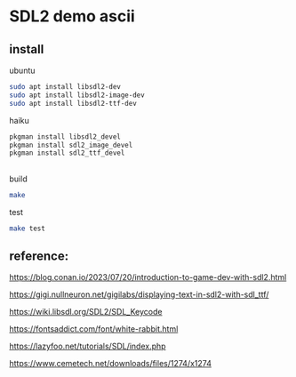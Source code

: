 # SDL2 demo ascii

## install


ubuntu
```bash
sudo apt install libsdl2-dev
sudo apt install libsdl2-image-dev
sudo apt install libsdl2-ttf-dev
```

haiku
```bash
pkgman install libsdl2_devel
pkgman install sdl2_image_devel
pkgman install sdl2_ttf_devel
```

## 

build
```bash
make
```

test
```bash
make test
```

## reference:

https://blog.conan.io/2023/07/20/introduction-to-game-dev-with-sdl2.html

https://gigi.nullneuron.net/gigilabs/displaying-text-in-sdl2-with-sdl_ttf/

https://wiki.libsdl.org/SDL2/SDL_Keycode

https://fontsaddict.com/font/white-rabbit.html

https://lazyfoo.net/tutorials/SDL/index.php

https://www.cemetech.net/downloads/files/1274/x1274
